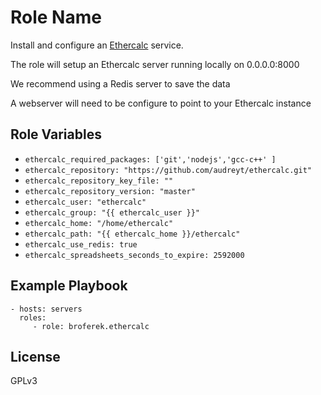 Role Name
=========

Install and configure an [Ethercalc](https://ethercalc.net/) service.

The role will setup an Ethercalc server running locally on 0.0.0.0:8000

We recommend using a Redis server to save the data

A webserver will need to be configure to point to your Ethercalc instance

Role Variables
--------------

* `ethercalc_required_packages: ['git','nodejs','gcc-c++' ]`
* `ethercalc_repository: "https://github.com/audreyt/ethercalc.git"`
* `ethercalc_repository_key_file: ""`
* `ethercalc_repository_version: "master"`
* `ethercalc_user: "ethercalc"`
* `ethercalc_group: "{{ ethercalc_user }}"`
* `ethercalc_home: "/home/ethercalc"`
* `ethercalc_path: "{{ ethercalc_home }}/ethercalc"`
* `ethercalc_use_redis: true`
* `ethercalc_spreadsheets_seconds_to_expire: 2592000`

Example Playbook
----------------

    - hosts: servers
      roles:
         - role: broferek.ethercalc

License
-------

GPLv3
